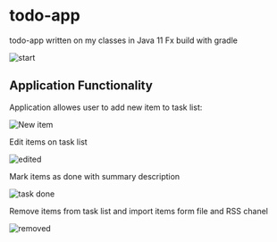 # todo-app
todo-app written on my classes in Java 11 Fx build with gradle 

![start](https://user-images.githubusercontent.com/48024421/61282478-ab873a80-a7bb-11e9-8eb1-a87f8efa0aa4.PNG)

## Application Functionality

Application allowes user to add new item to task list:

![New item](https://user-images.githubusercontent.com/48024421/61282558-d5d8f800-a7bb-11e9-9393-c6f119f8c5ab.PNG)

Edit items on task list

![edited](https://user-images.githubusercontent.com/48024421/61282584-dffaf680-a7bb-11e9-8e70-a0dd6b9d140e.PNG)

Mark items as done with summary description

![task done](https://user-images.githubusercontent.com/48024421/61282597-e8533180-a7bb-11e9-925e-93607de8ea24.PNG)

Remove items from task list and import items form file and RSS chanel

![removed](https://user-images.githubusercontent.com/48024421/61283003-b393aa00-a7bc-11e9-95a4-35bea8fe641b.PNG)
